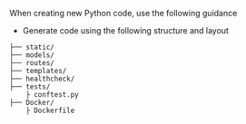 When creating new Python code, use the following guidance

- Generate code using the following structure and layout

```
├── static/
├── models/
├── routes/
├── templates/
├── healthcheck/
├── tests/
    ├ conftest.py
├── Docker/
    ├ Dockerfile
```